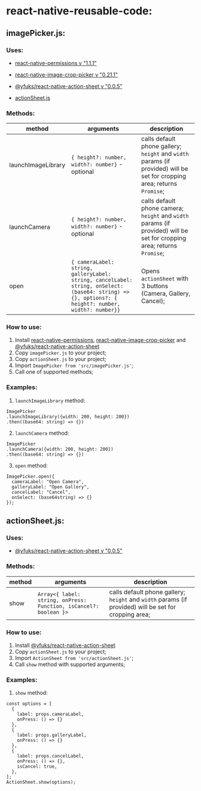 # react-native-reusable-code:


## imagePicker.js:

### Uses:

* [react-native-permissions v "1.1.1"](https://github.com/yonahforst/react-native-permissions)

* [react-native-image-crop-picker v "0.21.1"](https://github.com/ivpusic/react-native-image-crop-picker)

* [@yfuks/react-native-action-sheet v "0.0.5"](https://github.com/yfuks/react-native-action-sheet)

* [actionSheet.js](actionSheet.js)

### Methods:

|method | arguments | description|
|------ | ---- | -------|
|launchImageLibrary | ```{ height?: number, width?: number}``` - optional | calls default phone gallery; `height` and `width` params (if provided) will be set for cropping area; returns `Promise`;|
|launchCamera | ```{ height?: number, width?: number}``` - optional | calls default phone camera; `height` and `width` params (if provided) will be set for cropping area; returns `Promise`;|
|open | ```{ cameraLabel: string, galleryLabel: string, cancelLabel: string, onSelect: (base64: string) => {}, options?: { height?: number, width?: number}}``` | Opens `actionSheet` with 3 buttons (Camera, Gallery, Cancel);|

### How to use:

1. Install [react-native-permissions](https://github.com/yonahforst/react-native-permissions), [react-native-image-crop-picker](https://github.com/ivpusic/react-native-image-crop-picker) and [@yfuks/react-native-action-sheet](https://github.com/yfuks/react-native-action-sheet)
2. Copy `imagePicker.js` to your project;
3. Copy `actionSheet.js` to your project;
4. Import `ImagePicker from 'src/imagePicker.js'`;
5. Call one of supported methods;

### Examples:

1. `launchImageLibrary` method:

```
ImagePicker
.launchImageLibrary({width: 200, height: 200})
.then((base64: string) => {})
```

2. `launchCamera` method:

```
ImagePicker
.launchCamera({width: 200, height: 200})
.then((base64: string) => {})
```

3. `open` method:

```
ImagePicker.open({
  cameraLabel: "Open Camera",
  galleryLabel: "Open Gallery",
  cancelLabel: "Cancel",
  onSelect: (base64string) => {}
});
```


## actionSheet.js:

### Uses:

* [@yfuks/react-native-action-sheet v "0.0.5"](https://github.com/yfuks/react-native-action-sheet)

### Methods:

|method | arguments | description|
|------ | ---- | -------|
|show | ```Array<{ label: string, onPress: Function, isCancel?: boolean }>``` | calls default phone gallery; `height` and `width` params (if provided) will be set for cropping area;|

### How to use:

1. Install [@yfuks/react-native-action-sheet](https://github.com/yfuks/react-native-action-sheet)
2. Copy `actionSheet.js` to your project;
3. Import `ActionSheet from 'src/actionSheet.js'`;
4. Call `show` method with supported arguments;


### Examples:


1. `show` method:

```
const options = [
  {
    label: props.cameraLabel,
    onPress: () => {}
  },
  {
    label: props.galleryLabel,
    onPress: () => {}
  },
  {
    label: props.cancelLabel,
    onPress: () => {},
    isCancel: true,
  },
];
ActionSheet.show(options);
```